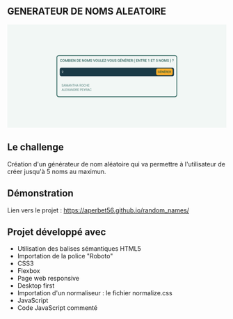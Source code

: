 ## GENERATEUR DE NOMS ALEATOIRE

![Design preview for the project](./img/preview.png)

## Le challenge

Création d'un générateur de nom aléatoire qui va permettre à l'utilisateur de créer jusqu'à 5 noms au maximun.

## Démonstration

Lien vers le projet : https://aperbet56.github.io/random_names/

## Projet développé avec

- Utilisation des balises sémantiques HTML5
- Importation de la police "Roboto"
- CSS3
- Flexbox
- Page web responsive
- Desktop first
- Importation d'un normaliseur : le fichier normalize.css
- JavaScript
- Code JavaScript commenté
